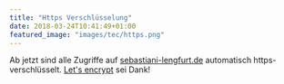 ```yaml
---
title: "Https Verschlüsselung"
date: 2018-03-24T10:41:49+01:00
featured_image: "images/tec/https.png"
---
```


Ab jetzt sind alle Zugriffe auf [sebastiani-lengfurt.de](https://sebastiani-lengfurt.de) automatisch https-verschlüsselt. 
[Let's encrypt](https://letsencrypt.org/) sei Dank!